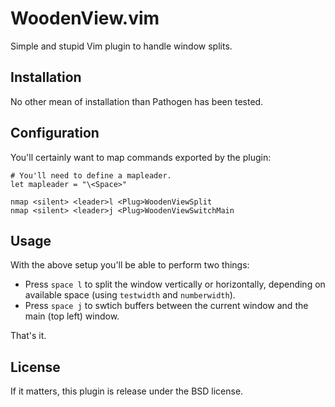 # WoodenView.vim

Simple and stupid Vim plugin to handle window splits.


## Installation

No other mean of installation than Pathogen has been tested.


## Configuration

You'll certainly want to map commands exported by the plugin:

    # You'll need to define a mapleader.
    let mapleader = "\<Space>"

    nmap <silent> <leader>l <Plug>WoodenViewSplit
    nmap <silent> <leader>j <Plug>WoodenViewSwitchMain


## Usage

With the above setup you'll be able to perform two things:

- Press `space l` to split the window vertically or horizontally, depending on
  available space (using `testwidth` and `numberwidth`).
- Press `space j` to swtich buffers between the current window and the main
  (top left) window.

That's it.


## License

If it matters, this plugin is release under the BSD license.
